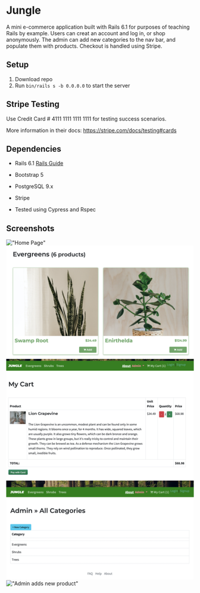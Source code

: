 # Jungle

A mini e-commerce application built with Rails 6.1 for purposes of teaching Rails by example. Users can creat an account and log in, or shop anonymously. The admin can add new categories to the nav bar, and populate them with products. Checkout is handled using Stripe.

## Setup

1. Download repo
2. Run `bin/rails s -b 0.0.0.0` to start the server

## Stripe Testing

Use Credit Card # 4111 1111 1111 1111 for testing success scenarios.

More information in their docs: <https://stripe.com/docs/testing#cards>

## Dependencies

- Rails 6.1 [Rails Guide](http://guides.rubyonrails.org/v6.1/)
- Bootstrap 5
- PostgreSQL 9.x
- Stripe

- Tested using Cypress and Rspec

## Screenshots
!["Home Page"](https://github.com/daniscodes/jungle-rails/blob/master/screenshots/HomePage.png)
!["Product Display"](https://github.com/daniscodes/jungle-rails/blob/master/screenshots/Products.png)
!["Cart Dislpay"](https://github.com/daniscodes/jungle-rails/blob/master/screenshots/Cart.png)
!["Admin adds new category"](https://github.com/daniscodes/jungle-rails/blob/master/screenshots/AdminCategory.png)
!["Admin adds new product"](https://github.com/daniscodes/jungle-rails/blob/master/screenshots/AdminProduct.pngg)
